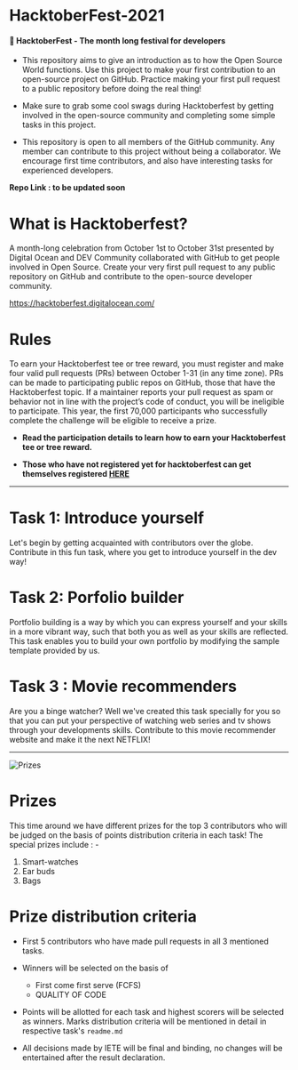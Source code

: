 # HacktoberFest-2021

#### 🎯 HacktoberFest - The month long festival for developers

- This repository aims to give an introduction as to how the Open Source World functions. Use this project to make your first contribution to an open-source project on GitHub. Practice making your first pull request to a public repository before doing the real thing!

- Make sure to grab some cool swags during Hacktoberfest by getting involved in the open-source community and completing some simple tasks in this project.

- This repository is open to all members of the GitHub community. Any member can contribute to this project without being a collaborator. We encourage first time contributors, and also have interesting tasks for experienced developers.

<b>Repo Link : to be updated soon</b>

# <b>What is Hacktoberfest?</b>

A month-long celebration from October 1st to October 31st presented by Digital Ocean and DEV Community collaborated with GitHub to get people involved in Open Source. Create your very first pull request to any public repository on GitHub and contribute to the open-source developer community.

https://hacktoberfest.digitalocean.com/

# Rules

To earn your Hacktoberfest tee or tree reward, you must register and make four valid pull requests (PRs) between October 1-31 (in any time zone). PRs can be made to participating public repos on GitHub, those that have the Hacktoberfest topic. If a maintainer reports your pull request as spam or behavior not in line with the project’s code of conduct, you will be ineligible to participate. This year, the first 70,000 participants who successfully complete the challenge will be eligible to receive a prize.

- <b>Read the participation details to learn how to earn your Hacktoberfest tee or tree reward. </b>

- <b>Those who have not registered yet for hacktoberfest can get themselves registered <a href="https://hacktoberfest.digitalocean.com/register">HERE</a></b>
<hr>

# Task 1: Introduce yourself

Let's begin by getting acquainted with contributors over the globe. Contribute in this fun task, where you get to introduce yourself in the dev way!

# Task 2: Porfolio builder

Portfolio building is a way by which you can express yourself and your skills in a more vibrant way, such that both you as well as your skills are reflected. This task enables you to build your own portfolio by modifying the sample template provided by us.

# Task 3 : Movie recommenders

Are you a binge watcher? Well we've created this task specially for you so that you can put your perspective of watching web series and tv shows through your developments skills. Contribute to this movie recommender website and make it the next NETFLIX!

 <hr>
 
 ![Prizes](https://raw.githubusercontent.com/sakpab2602/Hacktoberfest-21/master/Task1/img/prizes.jpeg)

# Prizes

This time around we have different prizes for the top 3 contributors who will be judged on the basis of points distribution criteria in each task!
The special prizes include : -
1. Smart-watches
2. Ear buds
3. Bags
 # Prize distribution criteria

- First 5 contributors who have made pull requests in all 3 mentioned tasks.

- Winners will be selected on the basis of

  - First come first serve (FCFS)
  - QUALITY OF CODE

- Points will be allotted for each task and highest scorers will be selected as winners. Marks distribution criteria will be mentioned in detail in respective task's `readme.md`

- All decisions made by IETE will be final and binding, no changes will be entertained after the result declaration.

